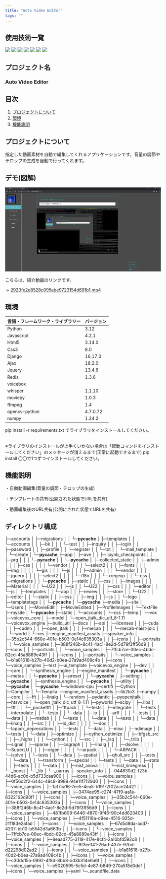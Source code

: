 ```yaml
---
title: "Auto Video Editor"
tags: ""
---
```


<div id="top"></div>

## 使用技術一覧
<!-- シールド一覧 -->
<!-- 該当するプロジェクトの中から任意のものを選ぶ-->
<p style="display: inline">
  <!-- バックエンドのフレームワーク一覧 -->
  <img src="https://img.shields.io/badge/-Django-092E20.svg?logo=django&style=for-the-badge">
  <!-- バックエンドの言語一覧 -->
  <img src="https://img.shields.io/badge/-Python-F2C63C.svg?logo=python&style=for-the-badge">
<img src="https://img.shields.io/badge/-Redis-D82C20.svg?logo=redis&style=for-the-badge">
<img src="https://img.shields.io/badge/-Jquery-0769AD.svg?logo=jquery&style=for-the-badge">
<img src="https://img.shields.io/badge/-Css3-1572B6.svg?logo=css3&style=for-the-badge">
<img src="https://img.shields.io/badge/-Html5-E34F26.svg?logo=html5&style=for-the-badge">
<img src="https://img.shields.io/badge/-Javascript-F7DF1E.svg?logo=javascript&style=for-the-badge">
  
</p>


## プロジェクト名
### Auto Video Editor
## 目次

1. [プロジェクトについて](#プロジェクトについて)
2. [環境](#環境)
4. [機能説明](#機能説明)



## プロジェクトについて
指定した動画素材を自動で編集してくれるアプリケーションです。音量の調節やテロップの生成を自動で行ってくれます。


## デモ(図解)
<p align="center">
  <img src="docs/AVE.png" alt="AVE: full app" width=810 /> 
</p>

こちらは、紹介動画のリンクです。

→ [2920fe2e8528c095abe9723154d691b1.mp4](https://boostnote.io/api/teams/ZiDFKbzPj/files/0d6411e16012cd142c6699a945a9186778415503150956418f3bbc3ade0dd118-2920fe2e8528c095abe9723154d691b1.mp4)



## 環境

<!-- 言語、フレームワーク、ミドルウェア、インフラの一覧とバージョンを記載 -->

 言語・フレームワーク・ライブラリー  | バージョン |
| --------------------- | ---------- |
| Python                | 3.12       |
| Javascript            | 4.2.1      |
| Html5                 | 3.14.0     |
| Css3                  | 8.0        |
| Django                | 16.17.0    |
| Ajax                  | 18.2.0     |
| Jquery                | 13.4.6     |
| Redis                 | 1.3.6      |
| voicebox              ||
| whisper               | 1.1.10     | 
| moviepy               | 1.0.3      | 
| ffmpeg                | 1.4        | 
| opencv-python                | 4.7.0.72      | 
| numpy                 | 1.24.2     | 

 pip install -r requirements.txt でライブラリをインストールしてください。
 
<br>※ライブラリのインストールが上手くいかない場合は「起動コマンドをインストールしてください」のメッセージが消えるまで(正常に起動できるまで) pip install 〇〇で1つずつインストールしてください。


## 機能説明

・自動動画編集(音量の調節・テロップの生成)

・テンプレートの共有(公開された状態でURLを共有)

・動画編集後のURL共有(公開にされた状態でURLを共有) 

## ディレクトリ構成
├─accounts
│  ├─migrations
│  │  └─__pycache__
│  ├─templates
│  │  └─accounts
│  │      ├─bk
│  │      │  └─test
│  │      ├─inquiry
│  │      ├─login
│  │      ├─password
│  │      ├─profile
│  │      └─register
│  │          └─txt
│  │              └─mail_template
│  │                  └─create
│  └─__pycache__
├─app
│  ├─ave
│  │  ├─.ipynb_checkpoints
│  │  ├─prg
│  │  │  └─__pycache__
│  │  └─__pycache__
│  ├─collected_static
│  │  ├─admin
│  │  │  ├─css
│  │  │  │  └─vendor
│  │  │  │      └─select2
│  │  │  ├─fonts
│  │  │  ├─img
│  │  │  │  └─gis
│  │  │  └─js
│  │  │      ├─admin
│  │  │      └─vendor
│  │  │          ├─jquery
│  │  │          ├─select2
│  │  │          │  └─i18n
│  │  │          └─xregexp
│  │  └─css
│  ├─migrations
│  │  └─__pycache__
│  ├─static
│  │  ├─css
│  │  ├─images
│  │  │  ├─Material
│  │  │  └─U22
│  │  ├─js
│  │  └─U22
│  │      ├─css
│  │      │  └─editor
│  │      └─js
│  ├─templates
│  │  └─app
│  │      ├─review
│  │      ├─store
│  │      └─U22
│  │          ├─editor
│  │          └─static
│  │              ├─css
│  │              ├─img
│  │              ├─js
│  │              └─logo
│  ├─templatetags
│  │  └─__pycache__
│  └─__pycache__
├─media
│  ├─site
│  └─Users
│      ├─MovieEdit
│      ├─MovieEdited
│      ├─ProfileImages
│      └─TextFile
├─mysite
│  └─__pycache__
├─static
│  └─accounts
│      └─css
├─temp
│  └─vox
├─voicevox_core
│  ├─model
│  └─open_jtalk_dic_utf_8-1.11
└─voicevox_engine
    ├─build_util
    ├─docs
    │  ├─api
    │  ├─licenses
    │  │  ├─cuda
    │  │  ├─cudnn
    │  │  ├─open_jtalk
    │  │  │  ├─mecab
    │  │  │  └─mecab-naist-jdic
    │  │  └─world
    │  └─res
    ├─engine_manifest_assets
    ├─speaker_info
    │  ├─35b2c544-660e-401e-b503-0e14c635303a
    │  │  ├─icons
    │  │  ├─portraits
    │  │  └─voice_samples
    │  ├─388f246b-8c41-4ac1-8e2d-5d79f3ff56d9
    │  │  ├─icons
    │  │  ├─portraits
    │  │  └─voice_samples
    │  ├─7ffcb7ce-00ec-4bdc-82cd-45a8889e43ff
    │  │  ├─icons
    │  │  ├─portraits
    │  │  └─voice_samples
    │  └─b1a81618-b27b-40d2-b0ea-27a9ad408c4b
    │      ├─icons
    │      └─voice_samples
    ├─test
    ├─ui_template
    ├─voicevox_engine
    │  ├─dev
    │  │  ├─core
    │  │  └─synthesis_engine
    │  ├─engine_manifest
    │  │  └─__pycache__
    │  ├─metas
    │  │  └─__pycache__
    │  ├─preset
    │  │  └─__pycache__
    │  ├─setting
    │  │  └─__pycache__
    │  ├─synthesis_engine
    │  │  └─__pycache__
    │  ├─utility
    │  │  └─__pycache__
    │  └─__pycache__
    └─windows-cpu
        ├─certifi
        ├─Cython
        │  ├─Compiler
        │  └─Tempita
        ├─engine_manifest_assets
        ├─lib2to3
        ├─numpy
        │  ├─core
        │  ├─fft
        │  ├─linalg
        │  └─random
        ├─pydantic
        ├─pyopenjtalk
        │  ├─htsvoice
        │  └─open_jtalk_dic_utf_8-1.11
        ├─pyworld
        ├─scipy
        │  ├─.libs
        │  ├─fft
        │  │  └─_pocketfft
        │  ├─fftpack
        │  │  └─tests
        │  ├─integrate
        │  │  └─tests
        │  ├─interpolate
        │  │  └─tests
        │  │      └─data
        │  ├─io
        │  │  ├─arff
        │  │  │  └─tests
        │  │  │      └─data
        │  │  ├─matlab
        │  │  │  └─tests
        │  │  │      └─data
        │  │  └─tests
        │  │      └─data
        │  ├─linalg
        │  │  ├─src
        │  │  │  ├─id_dist
        │  │  │  │  └─doc
        │  │  │  └─lapack_deprecations
        │  │  └─tests
        │  │      └─data
        │  ├─misc
        │  ├─ndimage
        │  │  └─tests
        │  │      └─data
        │  ├─optimize
        │  │  ├─cython_optimize
        │  │  ├─lbfgsb_src
        │  │  ├─_highs
        │  │  │  └─cython
        │  │  │      └─src
        │  │  ├─_lsq
        │  │  └─_trlib
        │  ├─signal
        │  ├─sparse
        │  │  ├─csgraph
        │  │  ├─linalg
        │  │  │  ├─dsolve
        │  │  │  │  └─SuperLU
        │  │  │  ├─eigen
        │  │  │  │  └─arpack
        │  │  │  │      └─ARPACK
        │  │  │  └─isolve
        │  │  └─tests
        │  │      └─data
        │  ├─spatial
        │  │  ├─qhull_src
        │  │  ├─tests
        │  │  │  └─data
        │  │  └─transform
        │  ├─special
        │  │  └─tests
        │  │      └─data
        │  ├─stats
        │  │  ├─tests
        │  │  │  └─data
        │  │  │      ├─nist_anova
        │  │  │      └─nist_linregress
        │  │  └─_boost
        │  └─_lib
        │      └─_uarray
        ├─speaker_info
        │  ├─044830d2-f23b-44d6-ac0d-b5d733caa900
        │  │  ├─icons
        │  │  └─voice_samples
        │  ├─0f56c2f2-644c-49c9-8989-94e11f7129d0
        │  │  ├─icons
        │  │  └─voice_samples
        │  ├─1a17ca16-7ee5-4ea5-b191-2f02ace24d21
        │  │  ├─icons
        │  │  └─voice_samples
        │  ├─3474ee95-c274-47f9-aa1a-8322163d96f1
        │  │  ├─icons
        │  │  └─voice_samples
        │  ├─35b2c544-660e-401e-b503-0e14c635303a
        │  │  ├─icons
        │  │  └─voice_samples
        │  ├─388f246b-8c41-4ac1-8e2d-5d79f3ff56d9
        │  │  ├─icons
        │  │  └─voice_samples
        │  ├─481fb609-6446-4870-9f46-90c4dd623403
        │  │  ├─icons
        │  │  └─voice_samples
        │  ├─4f51116a-d9ee-4516-925d-21f183e2afad
        │  │  ├─icons
        │  │  └─voice_samples
        │  ├─67d5d8da-acd7-4207-bb10-b5542d3a663b
        │  │  ├─icons
        │  │  └─voice_samples
        │  ├─7ffcb7ce-00ec-4bdc-82cd-45a8889e43ff
        │  │  ├─icons
        │  │  └─voice_samples
        │  ├─8eaad775-3119-417e-8cf4-2a10bfd592c8
        │  │  ├─icons
        │  │  └─voice_samples
        │  ├─9f3ee141-26ad-437e-97bd-d22298d02ad2
        │  │  ├─icons
        │  │  └─voice_samples
        │  ├─b1a81618-b27b-40d2-b0ea-27a9ad408c4b
        │  │  ├─icons
        │  │  └─voice_samples
        │  ├─c30dc15a-0992-4f8d-8bb8-ad3b314e6a6f
        │  │  ├─icons
        │  │  └─voice_samples
        │  └─e5020595-5c5d-4e87-b849-270a518d0dcf
        │      ├─icons
        │      └─voice_samples
        ├─yaml
        └─_soundfile_data
